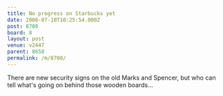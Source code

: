 ```yaml
---
title: No progress on Starbucks yet
date: 2006-07-10T10:25:54.000Z
post: 8700
board: 8
layout: post
venue: v2447
parent: 8658
permalink: /m/8700/
---
```

There are new security signs on the old Marks and Spencer, but who can tell what's going on behind those wooden boards...
